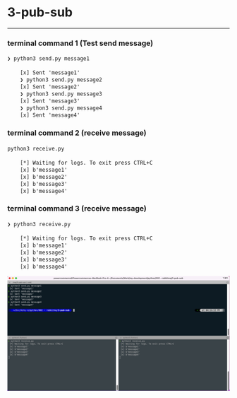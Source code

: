 # 3-pub-sub

---

### terminal command 1 (Test send message)
    ❯ python3 send.py message1

        [x] Sent 'message1'
        ❯ python3 send.py message2
        [x] Sent 'message2'
        ❯ python3 send.py message3
        [x] Sent 'message3'
        ❯ python3 send.py message4
        [x] Sent 'message4'

### terminal command 2 (receive message)

    python3 receive.py

        [*] Waiting for logs. To exit press CTRL+C
        [x] b'message1'
        [x] b'message2'
        [x] b'message3'
        [x] b'message4'

### terminal command 3 (receive message)

    ❯ python3 receive.py
    
        [*] Waiting for logs. To exit press CTRL+C
        [x] b'message1'
        [x] b'message2'
        [x] b'message3'
        [x] b'message4'


<p align="center">
    <img src="./result - consume publish exchange.png" alt="image result - consume publish exchange" style="display: block; margin: 0 auto;">
</p>